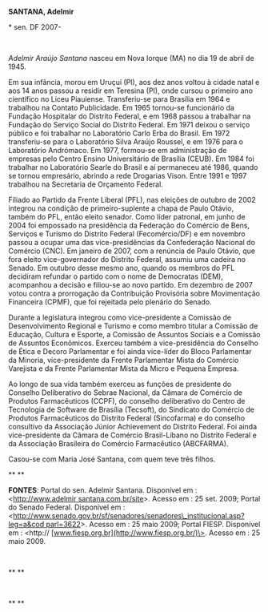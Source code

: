 **SANTANA, Adelmir**

\* sen. DF 2007-

 

*Adelmir Araújo Santana* nasceu em Nova Iorque (MA) no dia 19 de abril
de 1945.

Em sua infância, morou em Uruçuí (PI), aos dez anos voltou à cidade
natal e aos 14 anos passou a residir em Teresina (PI), onde cursou o
primeiro ano científico no Liceu Piauiense. Transferiu-se para Brasília
em 1964 e trabalhou na Contato Publicidade. Em 1965 tornou-se
funcionário da Fundação Hospitalar do Distrito Federal, e em 1968 passou
a trabalhar na Fundação do Serviço Social do Distrito Federal. Em 1971
deixou o serviço público e foi trabalhar no Laboratório Carlo Erba do
Brasil. Em 1972 transferiu-se para o Laboratório Silva Araújo Roussel, e
em 1976 para o Laboratório Andrómaco. Em 1977, formou-se em
administração de empresas pelo Centro Ensino Universitário de Brasília
(CEUB). Em 1984 foi trabalhar no Laboratório Searle do Brasil e aí
permaneceu até 1986, quando se tornou empresário, abrindo a rede
Drogarias Vison. Entre 1991 e 1997 trabalhou na Secretaria de Orçamento
Federal.

Filiado ao Partido da Frente Liberal (PFL), nas eleições de outubro de
2002 integrou na condição de primeiro-suplente a chapa de Paulo Otávio,
também do PFL, então eleito senador. Como líder patronal, em junho de
2004 foi empossado na presidência da Federação do Comércio de Bens,
Serviços e Turismo do Distrito Federal (Fecomércio/DF) e em novembro
passou a ocupar uma das vice-presidências da Confederação Nacional do
Comércio (CNC). Em janeiro de 2007, com a renúncia de Paulo Otávio, que
fora eleito vice-governador do Distrito Federal, assumiu uma cadeira no
Senado. Em outubro desse mesmo ano, quando os membros do PFL decidiram
refundar o partido com o nome de Democratas (DEM), acompanhou a decisão
e filiou-se ao novo partido. Em dezembro de 2007 votou contra a
prorrogação da Contribuição Provisória sobre Movimentação Financeira
(CPMF), que foi rejeitada pelo plenário do Senado.

Durante a legislatura integrou como vice-presidente a Comissão de
Desenvolvimento Regional e Turismo e como membro titular a Comissão de
Educação, Cultura e Esporte, a Comissão de Assuntos Sociais e a Comissão
de Assuntos Econômicos. Exerceu também a vice-presidência do Conselho de
Ética e Decoro Parlamentar e foi ainda vice-líder do Bloco Parlamentar
da Minoria, vice-presidente da Frente Parlamentar Mista do Comércio
Varejista e da Frente Parlamentar Mista da Micro e Pequena Empresa.

Ao longo de sua vida também exerceu as funções de presidente do Conselho
Deliberativo do Sebrae Nacional, da Câmara de Comércio de Produtos
Farmacêuticos (CCPF), do conselho deliberativo do Centro de Tecnologia
de Software de Brasília (Tecsoft), do Sindicato do Comércio de Produtos
Farmacêuticos do Distrito Federal (Sincofarma) e do conselho consultivo
da Associação Júnior Achievement do Distrito Federal. Foi ainda
vice-presidente da Câmara de Comércio Brasil-Líbano no Distrito Federal
e da Associação Brasileira do Comércio Farmacêutico (ABCFARMA).

Casou-se com Maria José Santana, com quem teve três filhos.

** **

**FONTES**: Portal do sen. Adelmir Santana. Disponível em :
\<[http://www.adelmir
santana.com.br/site](http://www.adelmir%20santana.com.br/site)\>. Acesso
em : 25 set. 2009; Portal do Senado Federal. Disponível em :
\<[http://www.senado.gov.br/sf/senadores/senadores\_institucional.asp?leg=a&cod
parl=3622](http://www.senado.gov.br/sf/senadores/senadores_institucional.asp?leg=a&cod%20parl=3622)\>.
Acesso em : 25 maio 2009; Portal FIESP. Disponível em : \<http://
[www.fiesp.org.br](http://www.fiesp.org.br/)\>. Acesso em : 25 maio
2009.

 

** **

 

** **
